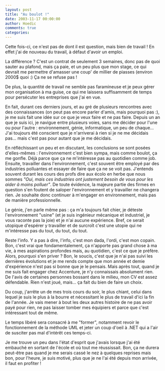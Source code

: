 ```yaml
---
layout: post
title: "Au boulot !"
date: 2003-11-17 00:00:00
author: Hoedic
comments: true
categories: 
---
```



Cette fois-ci, ce n'est pas de  dont il est question, mais bien de travail ! En effet j'ai de nouveau du travail, à défaut d'avoir un emploi.

La différence ? C'est un contrat de seulement 3 semaines, donc pas de quoi sauter au plafond, mais ça paie, et un peu plus que mon stage, ce qui devrait me permettre d'amasser une coup' de millier de piasses (environ 2000$ quoi :) Ça ne se refuse pas !

De plus, la quantité de travail ne semble pas faramineuse et je peux gérer mon organisation à ma guise, ce qui me laissera suffisamment de temps pour persécuter les entreprises que j'ai en vue.

En fait, durant ces derniers jours, et au gré de plusieurs rencontres avec des connaissances (on peut pas encore parler d'amis, mais pourquoi pas :), je me suis fait une idée sur ce que je veux faire et ne pas faire. Depuis un an que je suis ici, je navigue entre plusieurs voies, sans me décider pour l'une ou pour l'autre : environnement, génie, informatique, un peu de chaque... J'ai toujours été conscient que je n'arriverai à rien si je ne me décidais pas... mais c'est pas pour autant que je me décidais.

En réfléchissant un peu et en discutant, les conclusions se sont posées d'elles-mêmes : l'environnement c'est bien sympa, mais comme boulot, ça me gonfle. Déjà parce que ça ne m'intéresse pas au quotidien comme job. Ensuite, travailler dans l'environnement, c'est souvent être employé par des industries polluantes et essayer de faire que ça ne se voit pas. J'entends souvent durant les cours des profs dire aux écolo en herbe que nous sommes *"Oui, mais ces industries ont justement besoin de vous pour les aider à moins polluer"*. De toute évidence, la majeure partie des firmes en question s'en foutent de saloper l'environnement et y travailler ne changera rien. Je souhaite donc continuer à m'engager en environnement, mais pas de manière professionnelle.

Le génie, j'en parle même pas : ça m'a toujours fait chier, je déteste l'environnement "usine" (et je suis ingénieur mécanique et industriel, je vous raconte pas la joie) et je n'ai aucune expérience. Bref, ce serait utopique d'espérer y travailler et de surcroît c'est une utopie qui ne m'intéresse pas du tout, du tout, du tout.

Reste l'info. Y a pas à dire, l'info, c'est mon dada, l'ordi, c'est mon copain. Bon, c'est vrai que fondamentalement, ça n'apporte pas grand chose à ma vie, à mes aspirations profondes mais, au quotidien, c'est ce que je préfère. Alors, pourquoi s'en priver ? Bon, le soucis, c'est que je n'ai pas suivi les dernières évolutions et je me rends compte que mon année et demie d'expérience n'est pas si bonne que je le pensais. Mais après tout, quand je me suis fait engager chez Accenture, je n'y connaissais absolument rien. De l'avis de certaines personnes bossant dans le milieu, mon CV est assez défendable. Rien n'est joué, mais... ça fait du bien de faire un choix.

Du coup, j'arrête un de mes trois cours du soir, le plus chiant, celui dans lequel je suis le plus à la bourre et nécessitant le plus de travail d'ici la fin de l'année. Je vais mener à bout les deux autres histoire de ne pas avoir payé pour rien, ne pas laisser tomber mes équipiers et parce que c'est intéressant tout de même.

Le temps libéré sera consacré à me "former", notamment revoir le fonctionnement de la méthode UML et jeter un coup d'oeil à .NET qui a l'air de susciter pas mal d'intérêt ces temps-ci.

Je me trouve un peu dans l'état d'esprit que j'avais lorsque j'ai été embauché en sortant de l'école et où tout me réussissait. Bon, ça ne durera peut-être pas quand je me serais cassé le nez à quelques reprises mais bon, pour l'heure, je suis motivé, plus que je ne l'ai été depuis mon arrivée, il faut en profiter !